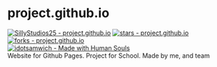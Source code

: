# project.github.io
[![SillyStudios25 - project.github.io](https://img.shields.io/static/v1?label=SillyStudios25&message=project.github.io&color=success&logo=github)](https://github.com/SillyStudios25/project.github.io "Go to GitHub repo")
[![stars - project.github.io](https://img.shields.io/github/stars/SillyStudios25/project.github.io?style=social)](https://github.com/SillyStudios25/project.github.io)
[![forks - project.github.io](https://img.shields.io/github/forks/SillyStudios25/project.github.io?style=social)](https://github.com/SillyStudios25/project.github.io)
<br>
[![idotsamwich - Made with Human Souls](https://img.shields.io/badge/idotsamwich-Made_with_Human_Souls-green?logo=github)](https://github.com/SillyStudios25)
<br>
Website for Github Pages. Project for School.
Made by me, and team
